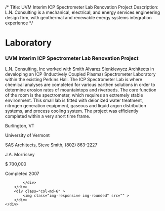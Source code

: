/*
Title: UVM Interim ICP Spectrometer Lab Renovation Project
Description: L.N. Consulting is a mechanical, electrical, and energy services engineering design firm, with geothermal and renewable energy systems integration experience
*/

# Laboratory

<div>
	<div class="row">
		<div class="col-md-6" >
			<div class="well" >
				<h3>UVM Interim ICP Spectrometer Lab Renovation Project</h3>
				<p>
   
   L.N. Consulting, Inc worked with Smith Alvarez Sienkiewycz Architects in developing an ICP (Inductively Coupled Plasma) Spectrometer Laboratory within the existing Perkins Hall.  The ICP Spectrometer Lab is where chemical analyses are completed for various earthen solutions in order to determine erosion rates of mountaintops and riverbeds.  The core function of the room is the spectrometer, which requires an extremely stable environment.  This small lab is fitted with deionized water treatment, nitrogen generation equipment, gaseous and liquid argon distribution systems, and process cooling system.  The project was efficiently completed within a very short time frame.
</p>
				<p>Burlington, VT</p>
				<p>University of Vermont</p>
				<p>SAS Architects, Steve Smith, (802) 863-2227</p>
				<p>J.A. Morrissey</p>
				<p>$ 700,000</p>
				<p>Completed 2007</p>
				<p></p>
				
			</div>
		</div>
		<div class="col-md-6" >
			<img class="img-responsive img-rounded" src="" >
		</div>
	</div>
</div>